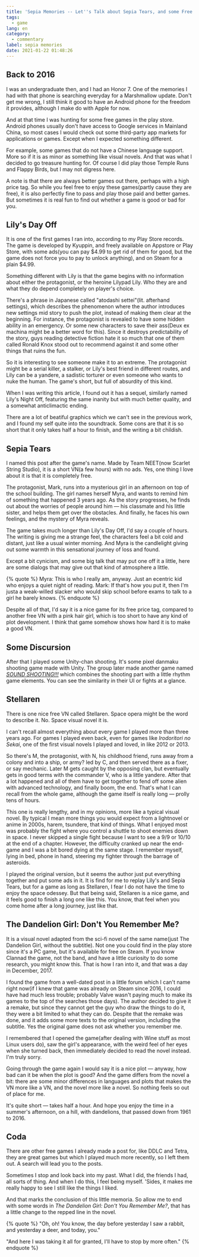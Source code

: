 ```yaml
---
title: 'Sepia Memories -- Let''s Talk about Sepia Tears, and some Free Games'
tags:
  - game
lang: en
category:
  - commentary
label: sepia memories
date: 2021-01-22 01:48:26
---
```


## Back to 2016

I was an undergraduate then, and I had an Honor 7. One of the memories I had with that phone is searching everyday for a Marshmallow update. Don't get me wrong, I still think it good to have an Android phone for the freedom it provides, although I make do with Apple for now.

And at that time I was hunting for some free games in the play store. Android phones usually don't have access to Google services in Mainland China, so most cases I would check out some third-party app markets for applications or games. Except when I expected something different.

<!-- more -->

For example, some games that do not have a Chinese language support. More so if it is as minor as something like visual novels. And that was what I decided to go treasure hunting for. Of course I did play those Temple Runs and Flappy Birds, but I may not digress here.

A note is that there are always better games out there, perhaps with a high price tag. So while you feel free to enjoy these games(partly cause they are free), it is also perfectly fine to pass and play those paid and better games. But sometimes it is real fun to find out whether a game is good or bad for you.

## Lily's Day Off

It is one of the first games I ran into, according to my Play Store records. The game is developed by Kyuppin, and freely available on Appstore or Play Store, with some ads(you can pay $4.99 to get rid of them for good, but the game does not force you to pay to unlock anything), and on Steam for a plain $4.99.

Something different with Lily is that the game begins with no information about either the protagonist, or the heroine Lilypad Lily. Who they are and what they do depend completely on player's choice.

There's a phrase in Japanese called "atodashi settei"(lit. afterhand settings), which describes the phenomenon where the author introduces new settings mid story to push the plot, instead of making them clear at the beginning. For instance, the protagonist is revealed to have some hidden ability in an emergency. Or some new characters to save their ass(Deux ex machina might be a better word for this). Since it destroys predictability of the story, guys reading detective fiction hate it so much that one of them called Ronald Knox stood out to recommend against it and some other things that ruins the fun.

So it is interesting to see someone make it to an extreme. The protagonist might be a serial killer, a stalker, or Lily's best friend in different routes, and Lily can be a yandere, a sadistic torturer or even someone who wants to nuke the human. The game's short, but full of absurdity of this kind.

When I was writing this article, I found out it has a sequel, similarly named Lily's Night Off, featuring the same inanity but with much better quality, and a somewhat anticlimactic ending. 

There are a lot of beatiful graphics which we can't see in the previous work, and I found my self quite into the soundtrack. Some cons are that it is so short that it only takes half a hour to finish, and the writing a bit childish.

## Sepia Tears

I named this post after the game's name. Made by Team NEET(now Scarlet String Studio), it is a short VN(a few hours) with no ads. Yes, one thing I love about it is that it is completely free.

The protagonist, Mark, runs into a mysterious girl in an afternoon on top of the school building. The girl names herself Myra, and wants to remind him of something that happened 3 years ago. As the story progresses, he finds out about the worries of people around him — his classmate and his little sister, and helps them get over the obstacles. And finally, he faces his own feelings, and the mystery of Myra reveals.

The game takes much longer than Lily's Day Off, I'd say a couple of hours. The writing is giving me a strange feel, the characters feel a bit cold and distant, just like a usual winter morning. And Myra is the candlelight giving out some warmth in this sensational journey of loss and found.

Except a bit cynicism, and some big talk that may put one off it a little, here are some dialogs that may give out that kind of atmosphere a little.

{% quote %}
Myra: This is who I really am, anyway. Just an ecentric kid who enjoys a quiet night of reading.
Mark: If that's how you put it, then I'm justa a weak-willed slacker who would skip school before exams to talk to a girl he barely knows.
{% endquote %}

Despite all of that, I'd say it is a nice game for its free price tag, compared to another free VN with a pink hair girl, which is too short to have any kind of plot development. I think that game somehow shows how hard it is to make a good VN.

## Some Discursion

After that I played some Unity-chan shooting. It's some pixel danmaku shooting game made with Unity. The group later made another game named *[SOUND SHOOTING!!!](https://play.google.com/store/apps/details?id=jp.tank.ezdaemon.ots)* which combines the shooting part with a little rhythm game elements. You can see the similarity in their UI or fights at a glance.

## Stellaren

There is one nice free VN called Stellaren. Space opera might be the word to describe it. No. Space visual novel it is.

I can't recall almost everything about every game I played more than three years ago. For games I played even back, even for games like *Irodoritori no Sekai*, one of the first visual novels I played and loved, in like 2012 or 2013.

So there's M, the protagonist, with N, his childhood friend, runs away from a colony and into a ship, or army? led by C, and then served there as a fixer, or say mechanic. Later M gets caught by the opposing clan, but eventually gets in good terms with the commander V, who is a little yandere. After that a lot happened and all of them have to get together to fend off some alien with advanced technology, and finally boom, the end. That's what I can recall from the whole game, although the game itself is really long — prolly tens of hours.

This one is really lengthy, and in my opinions, more like a typical visual novel. By typical I mean more things you would expect from a lightnovel or anime in 2000s, harem, tsundere, that kind of things. What I enjoyed most was probably the fight where you control a shuttle to shoot enemies down in space. I never skipped a single fight because I want to see a 9/9 or 10/10 at the end of a chapter. However, the difficulty cranked up near the end-game and I was a bit bored dying at the same stage. I remember myself, lying in bed, phone in hand, steering my fighter through the barrage of asteroids.

I played the original version, but it seems the author just put everything together and put some ads in it. It is find for me to replay Lily's and Sepia Tears, but for a game as long as Stellaren, I fear I do not have the time to enjoy the space odessey. But that being said, Stellaren is a nice game, and it feels good to finish a long one like this. You know, that feel when you come home after a long journey, just like that.

## The Dandelion Girl: Don't You Remember Me?

It is a visual novel adapted from the sci-fi novel of the same name(just The Dandelion Girl, without the subtitle). Not one you could find in the play store since it's a PC game, but it's available for free on Steam. If you know Clannad the game, not the band, and have a little curiosity to do some research, you might know this. That is how I ran into it, and that was a day in December, 2017.

I found the game from a well-dated post in a little forum which I can't name right now(if I knew that game was already on Steam since 2016, I could have had much less trouble; probably Valve wasn't paying much to make its games to the top of the searches those days). The author decided to give it a remake, but since they cannot get the guy who draw the things to do it, they were a bit limited to what they can do. Despite that the remake was done, and it adds some more texts to the original version, including the subtitle. Yes the original game does not ask whether you remember me.

I remembered that I opened the game(after dealing with Wine stuff as most Linux users do), saw the girl's appearance, with the weird feel of her eyes when she turned back, then immediately decided to read the novel instead. I'm truly sorry.

Going through the game again I would say it is a nice plot — anyway, how bad can it be when the plot is good? And the game differs from the novel a bit: there are some minor differences in languages and plots that makes the VN more like a VN, and the novel more like a novel. So nothing feels so out of place for me.

It's quite short — takes half a hour. And hope you enjoy the time in a summer's afternoon, on a hill, with dandelions, that passed down from 1961 to 2016.

## Coda

There are other free games I already made a post for, like DDLC and Tetra, they are great games but which I played much more recently, so I left them out. A search will lead you to the posts.

Sometimes I stop and look back into my past. What I did, the friends I had, all sorts of thing. And when I do this, I feel being myself. 'Sides, it makes me really happy to see I still like the things I liked. 

And that marks the conclusion of this little memoria. So allow me to end with some words in *The Dandelion Girl: Don't You Remember Me?*, that has a little change to the repped line in the novel.

{% quote %}
"Oh, oh! You know, the day before yesterday I saw a rabbit, and yesterday a deer, and today, you."

"And here I was taking it all for granted, I'll have to stop by more often."
{% endquote %}